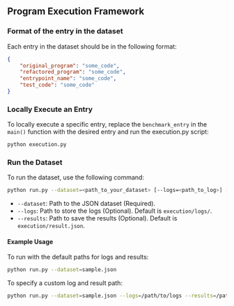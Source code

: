 ## Program Execution Framework
### Format of the entry in the dataset
Each entry in the dataset should be in the following format:
```json
{
    "original_program": "some_code",
    "refactored_program": "some_code",
    "entrypoint_name": "some_code",
    "test_code": "some_code"
}
```

### Locally Execute an Entry
To locally execute a specific entry, replace the `benchmark_entry` in the `main()` function with the desired entry and run the execution.py script:
```bash
python execution.py
```

### Run the Dataset

To run the dataset, use the following command:
```bash
python run.py --dataset=<path_to_your_dataset> [--logs=<path_to_log>] [--results=<path_to_save_result>]
```
* `--dataset`: Path to the JSON dataset (Required).
* `--logs`: Path to store the logs (Optional). Default is `execution/logs/`.
* `--results`: Path to save the results (Optional). Default is `execution/result.json`.

#### Example Usage
To run with the default paths for logs and results:
```bash
python run.py --dataset=sample.json
```
To specify a custom log and result path:
```bash
python run.py --dataset=sample.json --logs=/path/to/logs --results=/path/to/results.json
```

